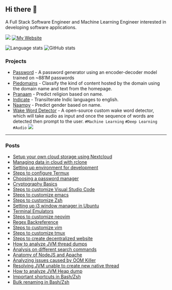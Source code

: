 ## Hi there 👋

A Full Stack Software Engineer and Machine Learning Engineer interested in developing software applications. 

[![](https://img.shields.io/badge/linkedin-%230077B5.svg?&style=for-the-badge&logo=linkedin&logoColor=white)](https://www.linkedin.com/in/rajashekar-chintalapati/)
[![My Website](https://img.shields.io/badge/Website-RAJASHEKAR.DEV-blue?style=for-the-badge)](https://rajashekar.dev)

![Language stats](https://github-readme-stats.vercel.app/api/top-langs/?username=rajashekar&layout=compact&langs_count=10)
![GitHub stats](https://github-readme-stats.vercel.app/api?username=rajashekar&show_icons=true&count_private=true)


### Projects
- [Password](https://github.com/themains/password) - A password generator using an encoder-decoder model trained on ~881M passwords
- [Piedomains](https://github.com/themains/piedomains) - Classify the kind of content hosted by the domain using the domain name and text from the homepage.
- [Pranaam](https://github.com/appeler/pranaam) - Predict religion based on name.
- [Indicate](https://github.com/in-rolls/indicate) - Transilterate Indic languages to english.
- [Naampy](https://github.com/appeler/naampy) - Predict gender based on name.
- [Wake Word Detector](https://github.com/rajashekar/WakeWordDetector) - A open-source custom wake word detector, which will take audio as input and once the sequence of words are detected then prompt to the user. `#Machine Learning` `#Deep Learning` `#Audio`
  [![](https://github.com/rajashekar/WakeWordDetector/blob/main/images/wake_word_detect.png)](https://github.com/rajashekar/WakeWordDetector)


---

### Posts
- [Setup your own cloud storage using Nextcloud](https://www.rajashekar.org/setup-nextcloud/)
- [Managing data in cloud with rclone](https://www.rajashekar.org/manage-cloud-data/)
- [Setting up environment for development](https://www.rajashekar.org/set-up-dev-env/)
- [Steps to configure Termux](https://www.rajashekar.org/configure-termux/)
- [Choosing a password manager](https://www.rajashekar.org/password-manager/)
- [Cryptography Basics](https://www.rajashekar.org/cryptography/)
- [Steps to customize Visual Studio Code](https://www.rajashekar.org/customize-vscode/)
- [Steps to customize emacs](https://www.rajashekar.org/customize-emacs/)
- [Steps to customize Zsh](https://www.rajashekar.org/customize-zsh/)
- [Setting up i3 window manager in Ubuntu](https://www.rajashekar.org/i3-ubuntu/)
- [Terminal Emulators](https://www.rajashekar.org/terminal-emulators/)
- [Steps to customize neovim](https://www.rajashekar.org/customize-neovim/)
- [Regex Backreference](https://www.rajashekar.org/regex-backreference/)
- [Steps to customize vim](https://www.rajashekar.org/customize-vim/)
- [Steps to customize tmux](https://www.rajashekar.org/customize-tmux/)
- [Steps to create decentralized website](https://www.rajashekar.org/decentralized-web/)
- [How to analyze JVM thread dumps](https://www.rajashekar.org/anlalyze-thread-dumps/)
- [Analysis on different search commands](https://www.rajashekar.org/analysis-search/)
- [Anatomy of NodeJS and Apache](https://www.rajashekar.org/anatomy-nodejs-apache/)
- [Analyzing issues caused by OOM Killer](https://www.rajashekar.org/oom-killer/)
- [Resolving JVM unable to create new native thread](https://www.rajashekar.org/jvm-native-thread/)
- [How to analyze JVM Heap dump](https://www.rajashekar.org/jvm-heap-dump/)
- [Important shortcuts in Bash/Zsh](https://www.rajashekar.org/important-bash-zsh/)
- [Bulk renaming in Bash/Zsh](https://www.rajashekar.org/bulk-renaming-in-bash-zsh/)

<!--
**rajashekar/rajashekar** is a ✨ _special_ ✨ repository because its `README.md` (this file) appears on your GitHub profile.

Here are some ideas to get you started:

- 🔭 I’m currently working on ...
- 🌱 I’m currently learning ...
- 👯 I’m looking to collaborate on ...
- 🤔 I’m looking for help with ...
- 💬 Ask me about ...
- 📫 How to reach me: ...
- 😄 Pronouns: ...
- ⚡ Fun fact: ...
-->
